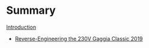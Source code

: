 # Summary

[Introduction](./introduction.md)

- [Reverse-Engineering the 230V Gaggia Classic 2019](./ri9480-reverse-engineering.md)
